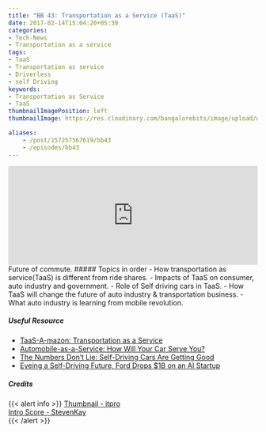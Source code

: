 ```yaml
---
title: "BB 43: Transportation as a Service (TaaS)"
date: 2017-02-14T15:04:20+05:30
categories:
- Tech-News
- Transportation as a service
tags:
- TaaS
- Transportation as service
- Driverless
- self Driving
keywords:
- Transportation as Service
- TaaS
thumbnailImagePosition: left
thumbnailImage: https://res.cloudinary.com/bangalorebits/image/upload/w_400,h_400,c_fill,r_max/v1517410310/bb-episode-assets/bb43-thumbnail.jpg

aliases:
    - /post/157257567619/bb43
    - /episodes/bb43
---
```

<iframe frameborder='0' height='200px' scrolling='no' seamless src='https://embed.simplecast.com/e3613ab7?color=f5f5f5' width='100%'></iframe>
<BR>
Future of commute.
<!--more-->
##### Topics in order
- How transportation as service(TaaS) is different from ride shares.
- Impacts of TaaS on consumer, auto industry and government.
- Role of Self driving cars in TaaS.
- How TaaS will change the future of auto industry & transportation business.
- What auto industry is learning from mobile revolution.

##### Useful Resource
*   [TaaS-A-mazon: Transportation as a Service](https://www.move-forward.com/taas-a-mazon-transportation-as-a-service/)
*   [Automobile-as-a-Service: How Will Your Car Serve You?](https://www.wired.com/insights/2014/10/automobile-as-a-service/)
*   [The Numbers Don’t Lie: Self-Driving Cars Are Getting Good](https://www.wired.com/2017/02/california-dmv-autonomous-car-disengagement/)
*   [Eyeing a Self-Driving Future, Ford Drops $1B on an AI Startup](https://www.wired.com/2017/02/eyeing-self-driving-future-ford-drops-1b-ai-startup/)
##### Credits

{{< alert info  >}}
  [Thumbnail - itpro](itpro.co.uk) <BR>
  [Intro Score - StevenKay](https://plus.google.com/+StevenKay_Detachment)<BR>
{{< /alert >}}
